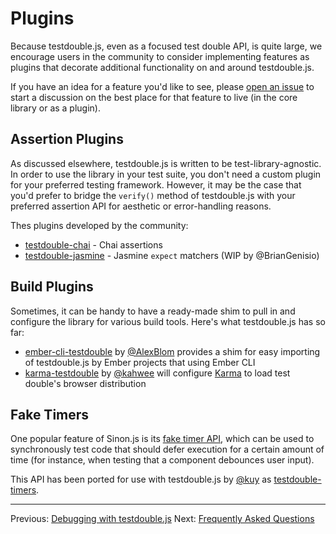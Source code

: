 # Plugins

Because testdouble.js, even as a focused test double API, is quite large, we
encourage users in the community to consider implementing features as plugins
that decorate additional functionality on and around testdouble.js.

If you have an idea for a feature you'd like to see, please [open an
issue](https://github.com/testdouble/testdouble.js/issues/new) to start a
discussion on the best place for that feature to live (in the core library or
as a plugin).

## Assertion Plugins

As discussed elsewhere, testdouble.js is written to be test-library-agnostic. In
order to use the library in your test suite, you don't need a custom plugin for
your preferred testing framework. However, it may be the case that you'd prefer
to bridge the `verify()` method of testdouble.js with your preferred assertion
API for aesthetic or error-handling reasons.

Thes plugins developed by the community:

* [testdouble-chai](https://github.com/basecase/testdouble-chai) - Chai assertions
* [testdouble-jasmine](https://github.com/testdouble/testdouble.js/issues/41) -
Jasmine `expect` matchers (WIP by @BrianGenisio)

## Build Plugins

Sometimes, it can be handy to have a ready-made shim to pull in and configure the
library for various build tools. Here's what testdouble.js has so far:

* [ember-cli-testdouble](https://github.com/isleofcode/ember-cli-testdouble) by
[@AlexBlom](https://github.com/AlexBlom) provides a shim for easy importing of
testdouble.js by Ember projects that using Ember CLI
* [karma-testdouble](https://github.com/kahwee/karma-testdouble) by
[@kahwee](https://github.com/kahwee) will configure
[Karma](https://karma-runner.github.io) to load test double's browser
distribution

## Fake Timers

One popular feature of Sinon.js is its [fake timer
API](http://sinonjs.org/docs/#clock), which can be used to synchronously test
code that should defer execution for a certain amount of time (for instance, when
testing that a component debounces user input).

This API has been ported for use with testdouble.js by
[@kuy](https://github.com/kuy) as
[testdouble-timers](https://github.com/kuy/testdouble-timers).

***
Previous: [Debugging with testdouble.js](9-debugging.md#debugging-with-testdoublejs)
Next: [Frequently Asked Questions](B-frequently-asked-questions.md#frequently-asked-questions)
